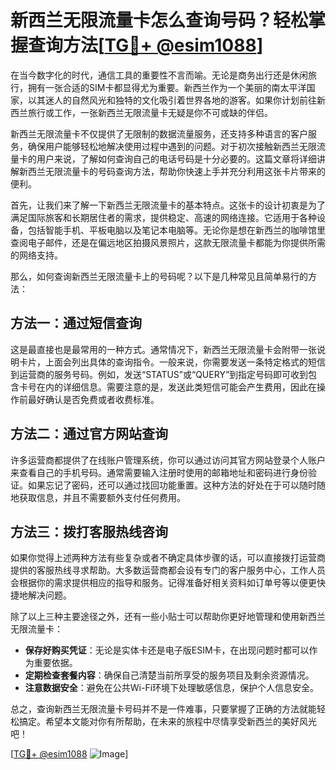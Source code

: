# 新西兰无限流量卡怎么查询号码？轻松掌握查询方法[[TG💪+ @esim1088](https://t.me/s/esim1088)]

在当今数字化的时代，通信工具的重要性不言而喻。无论是商务出行还是休闲旅行，拥有一张合适的SIM卡都显得尤为重要。新西兰作为一个美丽的南太平洋国家，以其迷人的自然风光和独特的文化吸引着世界各地的游客。如果你计划前往新西兰旅行或工作，一张新西兰无限流量卡无疑是你不可或缺的伴侣。

新西兰无限流量卡不仅提供了无限制的数据流量服务，还支持多种语言的客户服务，确保用户能够轻松地解决使用过程中遇到的问题。对于初次接触新西兰无限流量卡的用户来说，了解如何查询自己的电话号码是十分必要的。这篇文章将详细讲解新西兰无限流量卡的号码查询方法，帮助你快速上手并充分利用这张卡片带来的便利。

首先，让我们来了解一下新西兰无限流量卡的基本特点。这张卡的设计初衷是为了满足国际旅客和长期居住者的需求，提供稳定、高速的网络连接。它适用于各种设备，包括智能手机、平板电脑以及笔记本电脑等。无论你是想在新西兰的咖啡馆里查阅电子邮件，还是在偏远地区拍摄风景照片，这款无限流量卡都能为你提供所需的网络支持。

那么，如何查询新西兰无限流量卡上的号码呢？以下是几种常见且简单易行的方法：

## 方法一：通过短信查询

这是最直接也是最常用的一种方式。通常情况下，新西兰无限流量卡会附带一张说明卡片，上面会列出具体的查询指令。一般来说，你需要发送一条特定格式的短信到运营商的服务号码。例如，发送“STATUS”或“QUERY”到指定号码即可收到包含卡号在内的详细信息。需要注意的是，发送此类短信可能会产生费用，因此在操作前最好确认是否免费或者收费标准。

## 方法二：通过官方网站查询

许多运营商都提供了在线账户管理系统，你可以通过访问其官方网站登录个人账户来查看自己的手机号码。通常需要输入注册时使用的邮箱地址和密码进行身份验证。如果忘记了密码，还可以通过找回功能重置。这种方法的好处在于可以随时随地获取信息，并且不需要额外支付任何费用。

## 方法三：拨打客服热线咨询

如果你觉得上述两种方法有些复杂或者不确定具体步骤的话，可以直接拨打运营商提供的客服热线寻求帮助。大多数运营商都会设有专门的客户服务中心，工作人员会根据你的需求提供相应的指导和服务。记得准备好相关资料如订单号等以便更快捷地解决问题。

除了以上三种主要途径之外，还有一些小贴士可以帮助你更好地管理和使用新西兰无限流量卡：

- **保存好购买凭证**：无论是实体卡还是电子版ESIM卡，在出现问题时都可以作为重要依据。
- **定期检查套餐内容**：确保自己清楚当前所享受的服务项目及剩余资源情况。
- **注意数据安全**：避免在公共Wi-Fi环境下处理敏感信息，保护个人信息安全。

总之，查询新西兰无限流量卡号码并不是一件难事，只要掌握了正确的方法就能轻松搞定。希望本文能对你有所帮助，在未来的旅程中尽情享受新西兰的美好风光吧！

[[TG💪+ @esim1088](https://t.me/s/esim1088) ![Image](https://i.postimg.cc/4NQfJmqS/Snipaste-2025-05-13-00-14-12.png)]